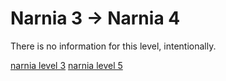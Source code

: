 <h1>Narnia 3 &#x2192; Narnia 4 </h1>

<p>There is no information for this level, intentionally.</p>

[narnia level 3](3.md)
	[narnia level 5](5.md)
